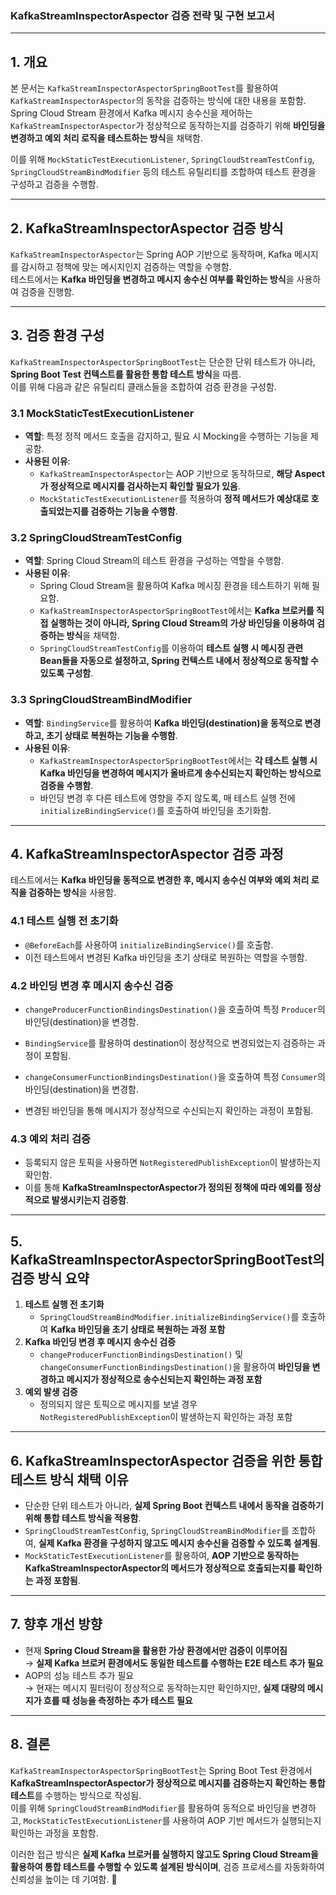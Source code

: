 ### **KafkaStreamInspectorAspector 검증 전략 및 구현 보고서**  

---

## **1. 개요**  
본 문서는 `KafkaStreamInspectorAspectorSpringBootTest`를 활용하여 `KafkaStreamInspectorAspector`의 동작을 검증하는 방식에 대한 내용을 포함함.  
Spring Cloud Stream 환경에서 Kafka 메시지 송수신을 제어하는 `KafkaStreamInspectorAspector`가 정상적으로 동작하는지를 검증하기 위해 **바인딩을 변경하고 예외 처리 로직을 테스트하는 방식**을 채택함.  

이를 위해 `MockStaticTestExecutionListener`, `SpringCloudStreamTestConfig`, `SpringCloudStreamBindModifier` 등의 테스트 유틸리티를 조합하여 테스트 환경을 구성하고 검증을 수행함.

---

## **2. KafkaStreamInspectorAspector 검증 방식**  

`KafkaStreamInspectorAspector`는 Spring AOP 기반으로 동작하며, Kafka 메시지를 감시하고 정책에 맞는 메시지인지 검증하는 역할을 수행함.  
테스트에서는 **Kafka 바인딩을 변경하고 메시지 송수신 여부를 확인하는 방식**을 사용하여 검증을 진행함.

---

## **3. 검증 환경 구성**  

`KafkaStreamInspectorAspectorSpringBootTest`는 단순한 단위 테스트가 아니라, **Spring Boot Test 컨텍스트를 활용한 통합 테스트 방식**을 따름.  
이를 위해 다음과 같은 유틸리티 클래스들을 조합하여 검증 환경을 구성함.

### **3.1 MockStaticTestExecutionListener**
- **역할**: 특정 정적 메서드 호출을 감지하고, 필요 시 Mocking을 수행하는 기능을 제공함.  
- **사용된 이유**:  
  - `KafkaStreamInspectorAspector`는 AOP 기반으로 동작하므로, **해당 Aspect가 정상적으로 메시지를 검사하는지 확인할 필요가 있음**.  
  - `MockStaticTestExecutionListener`를 적용하여 **정적 메서드가 예상대로 호출되었는지를 검증하는 기능을 수행함**.  

### **3.2 SpringCloudStreamTestConfig**
- **역할**: Spring Cloud Stream의 테스트 환경을 구성하는 역할을 수행함.  
- **사용된 이유**:  
  - Spring Cloud Stream을 활용하여 Kafka 메시징 환경을 테스트하기 위해 필요함.  
  - `KafkaStreamInspectorAspectorSpringBootTest`에서는 **Kafka 브로커를 직접 실행하는 것이 아니라, Spring Cloud Stream의 가상 바인딩을 이용하여 검증하는 방식**을 채택함.  
  - `SpringCloudStreamTestConfig`를 이용하여 **테스트 실행 시 메시징 관련 Bean들을 자동으로 설정하고, Spring 컨텍스트 내에서 정상적으로 동작할 수 있도록 구성함**.  

### **3.3 SpringCloudStreamBindModifier**
- **역할**: `BindingService`를 활용하여 **Kafka 바인딩(destination)을 동적으로 변경하고, 초기 상태로 복원하는 기능을 수행함**.  
- **사용된 이유**:  
  - `KafkaStreamInspectorAspectorSpringBootTest`에서는 **각 테스트 실행 시 Kafka 바인딩을 변경하여 메시지가 올바르게 송수신되는지 확인하는 방식으로 검증을 수행함**.  
  - 바인딩 변경 후 다른 테스트에 영향을 주지 않도록, 매 테스트 실행 전에 `initializeBindingService()`를 호출하여 바인딩을 초기화함.  

---

## **4. KafkaStreamInspectorAspector 검증 과정**  

테스트에서는 **Kafka 바인딩을 동적으로 변경한 후, 메시지 송수신 여부와 예외 처리 로직을 검증하는 방식**을 사용함.

### **4.1 테스트 실행 전 초기화**
- `@BeforeEach`를 사용하여 `initializeBindingService()`를 호출함.  
- 이전 테스트에서 변경된 Kafka 바인딩을 초기 상태로 복원하는 역할을 수행함.  

### **4.2 바인딩 변경 후 메시지 송수신 검증**
- `changeProducerFunctionBindingsDestination()`을 호출하여 특정 `Producer`의 바인딩(destination)을 변경함.  
- `BindingService`를 활용하여 destination이 정상적으로 변경되었는지 검증하는 과정이 포함됨.  

- `changeConsumerFunctionBindingsDestination()`을 호출하여 특정 `Consumer`의 바인딩(destination)을 변경함.  
- 변경된 바인딩을 통해 메시지가 정상적으로 수신되는지 확인하는 과정이 포함됨.  

### **4.3 예외 처리 검증**
- 등록되지 않은 토픽을 사용하면 `NotRegisteredPublishException`이 발생하는지 확인함.  
- 이를 통해 **KafkaStreamInspectorAspector가 정의된 정책에 따라 예외를 정상적으로 발생시키는지 검증함**.  

---

## **5. KafkaStreamInspectorAspectorSpringBootTest의 검증 방식 요약**  

1. **테스트 실행 전 초기화**  
   - `SpringCloudStreamBindModifier.initializeBindingService()`를 호출하여 **Kafka 바인딩을 초기 상태로 복원하는 과정 포함**  
2. **Kafka 바인딩 변경 후 메시지 송수신 검증**  
   - `changeProducerFunctionBindingsDestination()` 및 `changeConsumerFunctionBindingsDestination()`을 활용하여 **바인딩을 변경하고 메시지가 정상적으로 송수신되는지 확인하는 과정 포함**  
3. **예외 발생 검증**  
   - 정의되지 않은 토픽으로 메시지를 보낼 경우 `NotRegisteredPublishException`이 발생하는지 확인하는 과정 포함  

---

## **6. KafkaStreamInspectorAspector 검증을 위한 통합 테스트 방식 채택 이유**  

- 단순한 단위 테스트가 아니라, **실제 Spring Boot 컨텍스트 내에서 동작을 검증하기 위해 통합 테스트 방식을 적용함**.  
- `SpringCloudStreamTestConfig`, `SpringCloudStreamBindModifier`를 조합하여, **실제 Kafka 환경을 구성하지 않고도 메시지 송수신을 검증할 수 있도록 설계됨**.  
- `MockStaticTestExecutionListener`를 활용하여, **AOP 기반으로 동작하는 KafkaStreamInspectorAspector의 메서드가 정상적으로 호출되는지를 확인하는 과정 포함됨**.  

---

## **7. 향후 개선 방향**  

- 현재 **Spring Cloud Stream을 활용한 가상 환경에서만 검증이 이루어짐**  
  → **실제 Kafka 브로커 환경에서도 동일한 테스트를 수행하는 E2E 테스트 추가 필요**  
- AOP의 성능 테스트 추가 필요  
  → 현재는 메시지 필터링이 정상적으로 동작하는지만 확인하지만, **실제 대량의 메시지가 흐를 때 성능을 측정하는 추가 테스트 필요**  

---

## **8. 결론**  

`KafkaStreamInspectorAspectorSpringBootTest`는 Spring Boot Test 환경에서 **KafkaStreamInspectorAspector가 정상적으로 메시지를 검증하는지 확인하는 통합 테스트**를 수행하는 방식으로 작성됨.  
이를 위해 `SpringCloudStreamBindModifier`를 활용하여 동적으로 바인딩을 변경하고, `MockStaticTestExecutionListener`를 사용하여 AOP 기반 메서드가 실행되는지 확인하는 과정을 포함함.  

이러한 접근 방식은 **실제 Kafka 브로커를 실행하지 않고도 Spring Cloud Stream을 활용하여 통합 테스트를 수행할 수 있도록 설계된 방식이며**, 검증 프로세스를 자동화하여 신뢰성을 높이는 데 기여함. 🚀
